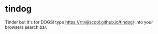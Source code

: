 # tindog
Tinder but it's for DOGS!
type https://ritvijiscool.github.io/tindog/ into your browsers search bar.
